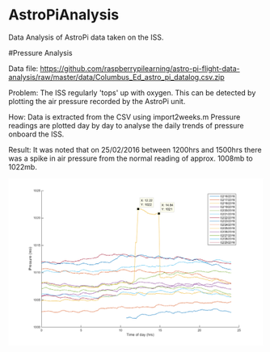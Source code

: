 # AstroPiAnalysis
Data Analysis of AstroPi data taken on the ISS.

#Pressure Analysis

Data file: https://github.com/raspberrypilearning/astro-pi-flight-data-analysis/raw/master/data/Columbus_Ed_astro_pi_datalog.csv.zip

Problem:
The ISS regularly 'tops' up with oxygen. This can be detected by plotting the air pressure recorded by the AstroPi unit.

How:
Data is extracted from the CSV using import2weeks.m
Pressure readings are plotted day by day to analyse the daily trends of pressure onboard the ISS.

Result:
It was noted that on 25/02/2016 between 1200hrs and 1500hrs there was a spike in air pressure from the normal reading of approx. 1008mb to 1022mb.

![Plot](https://github.com/scotty3785/AstroPiAnalysis/blob/master/PressurePlot.png)
